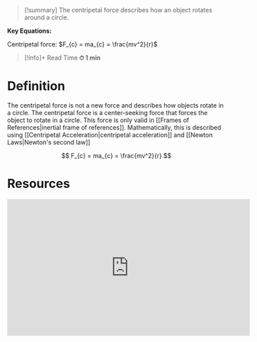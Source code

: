 
> [!summary]
The centripetal force describes how an object rotates around a circle.
> 
**Key Equations:**
> 
Centripetal force:
$F_{c} = ma_{c} = \frac{mv^2}{r}$

>[!info]+ Read Time
**⏱ 1 min**

# Definition 
The centripetal force is not a new force and describes how objects rotate in a circle. The centripetal force is a center-seeking force that forces the object to rotate in a circle. This force is only valid in [[Frames of References|inertial frame of references]]. Mathematically, this is described using [[Centripetal Acceleration|centripetal acceleration]] and [[Newton Laws|Newton's second law]]

$$
F_{c} = ma_{c} = \frac{mv^2}{r}
$$

# Resources
<iframe width="560" height="315" src="https://www.youtube.com/embed/4bMawIIWi7w?si=Z8fNAUt2nFHU5cCB" title="YouTube video player" frameborder="0" allow="accelerometer; autoplay; clipboard-write; encrypted-media; gyroscope; picture-in-picture; web-share" referrerpolicy="strict-origin-when-cross-origin" allowfullscreen></iframe>
